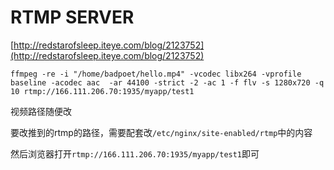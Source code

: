 # RTMP SERVER


[http://redstarofsleep.iteye.com/blog/2123752](http://redstarofsleep.iteye.com/blog/2123752)

```
ffmpeg -re -i "/home/badpoet/hello.mp4" -vcodec libx264 -vprofile baseline -acodec aac  -ar 44100 -strict -2 -ac 1 -f flv -s 1280x720 -q 10 rtmp://166.111.206.70:1935/myapp/test1
```

视频路径随便改

要改推到的rtmp的路径，需要配套改`/etc/nginx/site-enabled/rtmp`中的内容

然后浏览器打开`rtmp://166.111.206.70:1935/myapp/test1`即可